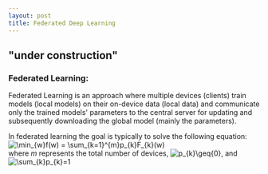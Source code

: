 ```yaml
---
layout: post 
title: Federated Deep Learning
---
```


## "under construction"

### Federated Learning: 

Federated Learning is an approach where multiple devices (clients) train models (local models) on their on-device data (local data) and communicate only the trained models' parameters to the central server for updating and subsequently downloading the global model (mainly the parameters). 

In federated learning the goal is typically to solve the following equation: <br> 
<img src="https://latex.codecogs.com/svg.image?\min_{w}f(w)&space;=&space;\sum_{k=1}^{m}p_{k}F_{k}(w)" title="\min_{w}f(w) = \sum_{k=1}^{m}p_{k}F_{k}(w)" /> <br>
where *m* represents the total number of devices, <img src="https://latex.codecogs.com/svg.image?p_{k}\geq{0}&space;" title="p_{k}\geq{0} " />, and 
<img src="https://latex.codecogs.com/svg.image?\sum_{k}p_{k}=1" title="\sum_{k}p_{k}=1" />

